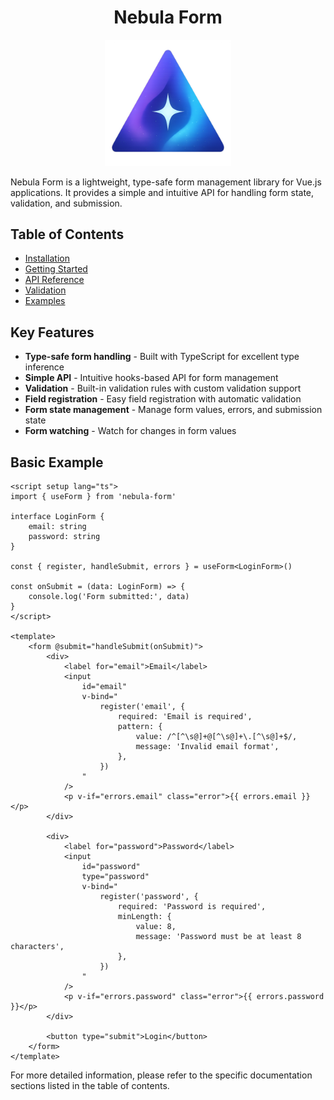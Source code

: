 <h1 align="center">Nebula Form</h1>

<p align="center">
  <img src="https://github.com/Jez-er/nebula-form/blob/main/utils/assets/NebulaForm.png?raw=true" alt="NebulaForm" width="40%" />
</p>

Nebula Form is a lightweight, type-safe form management library for Vue.js applications. It provides a simple and intuitive API for handling form state, validation, and submission.

## Table of Contents

- [Installation](./utils/docks/installation.md)
- [Getting Started](./utils/docks/getting-started.md)
- [API Reference](./utils/docks/api-reference.md)
- [Validation](./utils/docks/validation.md)
- [Examples](./utils/docks/examples.md)

## Key Features

- **Type-safe form handling** - Built with TypeScript for excellent type inference
- **Simple API** - Intuitive hooks-based API for form management
- **Validation** - Built-in validation rules with custom validation support
- **Field registration** - Easy field registration with automatic validation
- **Form state management** - Manage form values, errors, and submission state
- **Form watching** - Watch for changes in form values

## Basic Example

```vue
<script setup lang="ts">
import { useForm } from 'nebula-form'

interface LoginForm {
	email: string
	password: string
}

const { register, handleSubmit, errors } = useForm<LoginForm>()

const onSubmit = (data: LoginForm) => {
	console.log('Form submitted:', data)
}
</script>

<template>
	<form @submit="handleSubmit(onSubmit)">
		<div>
			<label for="email">Email</label>
			<input
				id="email"
				v-bind="
					register('email', {
						required: 'Email is required',
						pattern: {
							value: /^[^\s@]+@[^\s@]+\.[^\s@]+$/,
							message: 'Invalid email format',
						},
					})
				"
			/>
			<p v-if="errors.email" class="error">{{ errors.email }}</p>
		</div>

		<div>
			<label for="password">Password</label>
			<input
				id="password"
				type="password"
				v-bind="
					register('password', {
						required: 'Password is required',
						minLength: {
							value: 8,
							message: 'Password must be at least 8 characters',
						},
					})
				"
			/>
			<p v-if="errors.password" class="error">{{ errors.password }}</p>
		</div>

		<button type="submit">Login</button>
	</form>
</template>
```

For more detailed information, please refer to the specific documentation sections listed in the table of contents.
